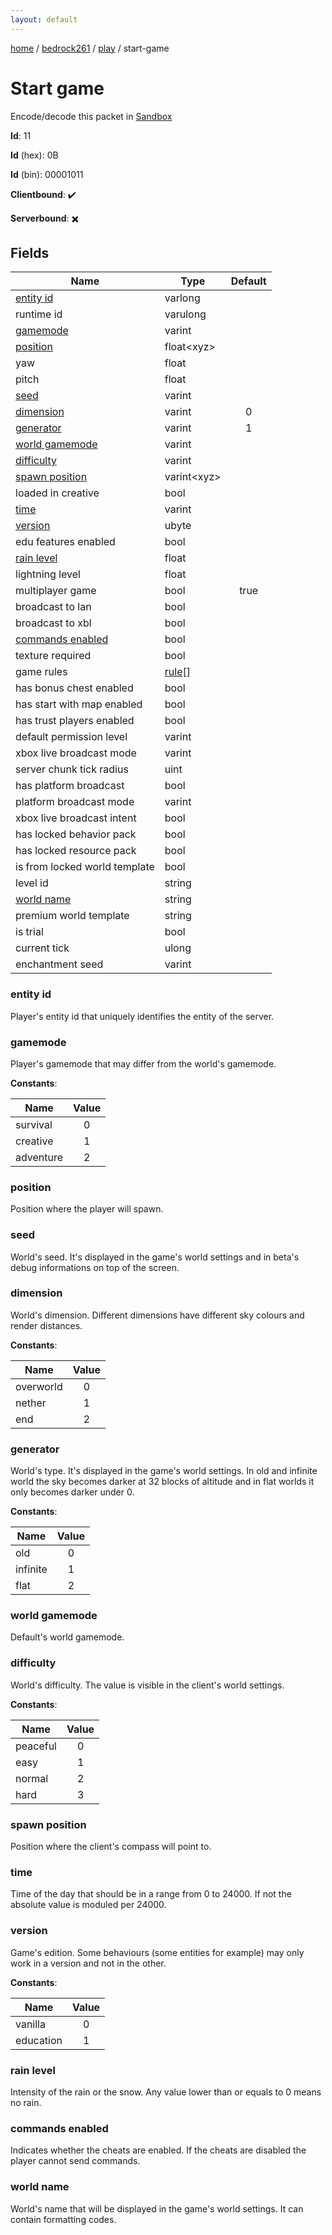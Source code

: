 ```yaml
---
layout: default
---
```


[home](/)  /  [bedrock261](/protocol/bedrock261)  /  [play](/protocol/bedrock261/play)  /  start-game

# Start game

Encode/decode this packet in [Sandbox](../../../sandbox/bedrock261#Play.StartGame)

**Id**: 11

**Id** (hex): 0B

**Id** (bin): 00001011

**Clientbound**: ✔️

**Serverbound**: ✖️

## Fields

Name | Type | Default
---|---|:---:
[entity id](#entity-id) | varlong | 
runtime id | varulong | 
[gamemode](#gamemode) | varint | 
[position](#position) | float&lt;xyz&gt; | 
yaw | float | 
pitch | float | 
[seed](#seed) | varint | 
[dimension](#dimension) | varint | 0
[generator](#generator) | varint | 1
[world gamemode](#world-gamemode) | varint | 
[difficulty](#difficulty) | varint | 
[spawn position](#spawn-position) | varint&lt;xyz&gt; | 
loaded in creative | bool | 
[time](#time) | varint | 
[version](#version) | ubyte | 
edu features enabled | bool | 
[rain level](#rain-level) | float | 
lightning level | float | 
multiplayer game | bool | true
broadcast to lan | bool | 
broadcast to xbl | bool | 
[commands enabled](#commands-enabled) | bool | 
texture required | bool | 
game rules | [rule](/protocol/bedrock261/types/rule)[] | 
has bonus chest enabled | bool | 
has start with map enabled | bool | 
has trust players enabled | bool | 
default permission level | varint | 
xbox live broadcast mode | varint | 
server chunk tick radius | uint | 
has platform broadcast | bool | 
platform broadcast mode | varint | 
xbox live broadcast intent | bool | 
has locked behavior pack | bool | 
has locked resource pack | bool | 
is from locked world template | bool | 
level id | string | 
[world name](#world-name) | string | 
premium world template | string | 
is trial | bool | 
current tick | ulong | 
enchantment seed | varint | 

### entity id

Player's entity id that uniquely identifies the entity of the server.

### gamemode

Player's gamemode that may differ from the world's gamemode.

**Constants**:

Name | Value
---|:---:
survival | 0
creative | 1
adventure | 2

### position

Position where the player will spawn.

### seed

World's seed. It's displayed in the game's world settings and in beta's debug informations on top of the screen.

### dimension

World's dimension. Different dimensions have different sky colours and render distances.

**Constants**:

Name | Value
---|:---:
overworld | 0
nether | 1
end | 2

### generator

World's type. It's displayed in the game's world settings.
In old and infinite world the sky becomes darker at 32 blocks of altitude and in flat worlds it only becomes darker under 0.

**Constants**:

Name | Value
---|:---:
old | 0
infinite | 1
flat | 2

### world gamemode

Default's world gamemode.

### difficulty

World's difficulty. The value is visible in the client's world settings.

**Constants**:

Name | Value
---|:---:
peaceful | 0
easy | 1
normal | 2
hard | 3

### spawn position

Position where the client's compass will point to.

### time

Time of the day that should be in a range from 0 to 24000. If not the absolute value is moduled per 24000.

### version

Game's edition. Some behaviours (some entities for example) may only work in a version and not in the other.

**Constants**:

Name | Value
---|:---:
vanilla | 0
education | 1

### rain level

Intensity of the rain or the snow. Any value lower than or equals to 0 means no rain.

### commands enabled

Indicates whether the cheats are enabled. If the cheats are disabled the player cannot send commands.

### world name

World's name that will be displayed in the game's world settings. It can contain formatting codes.

